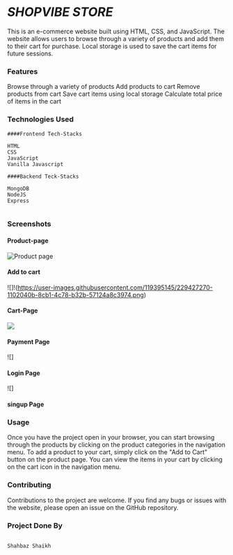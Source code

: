 
# ***SHOPVIBE STORE***

This is an e-commerce website built using HTML, CSS, and JavaScript. The website allows users to browse through a variety of products and add them to their cart for purchase. Local storage is used to save the cart items for future sessions.

### Features
Browse through a variety of products
Add products to cart
Remove products from cart
Save cart items using local storage
Calculate total price of items in the cart
### Technologies Used
```
####Frontend Tech-Stacks

HTML
CSS
JavaScript
Vanilla Javascript

####Backend Teck-Stacks

MongoDB
NodeJS
Express


```




### Screenshots

#### Product-page
![Product page](https://user-images.githubusercontent.com/119395145/229427250-e3891954-b220-49b9-9355-8c0c3bb9448c.png)

#### Add to cart

![]!(https://user-images.githubusercontent.com/119395145/229427270-1102040b-8cb1-4c78-b32b-57124a8c3974.png)

#### Cart-Page

![](https://user-images.githubusercontent.com/119395145/229427231-fd1c4f0e-daf3-4681-af80-d45d7cd9a9e1.png)

#### Payment Page

![]

#### Login Page

![]

#### singup Page



### Usage
Once you have the project open in your browser, you can start browsing through the products by clicking on the product categories in the navigation menu. To add a product to your cart, simply click on the "Add to Cart" button on the product page. You can view the items in your cart by clicking on the cart icon in the navigation menu.

### Contributing
Contributions to the project are welcome. If you find any bugs or issues with the website, please open an issue on the GitHub repository.

### Project Done By
```

Shahbaz Shaikh

```


